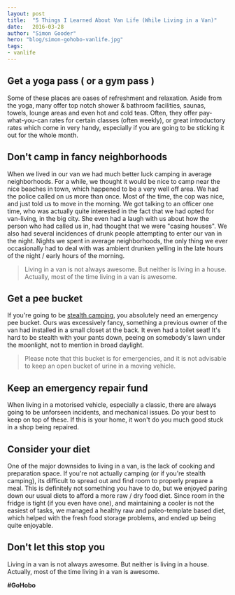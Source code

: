 ```yaml
---
layout: post
title:  "5 Things I Learned About Van Life (While Living in a Van)"
date:   2016-03-28
author: "Simon Gooder"
hero: "blog/simon-gohobo-vanlife.jpg"
tags: 
- vanlife
---
```


## Get a yoga pass ( or a gym pass )
Some of these places are oases of refreshment and relaxation. Aside from the yoga, many offer top notch shower & bathroom facilities, saunas, towels, lounge areas and even hot and cold teas. Often, they offer pay-what-you-can rates for certain classes (often weekly), or great introductory rates which come in very handy, especially if you are going to be sticking it out for the whole month.

## Don't camp in fancy neighborhoods
When we lived in our van we had much better luck camping in average neighborhoods.
For a while, we thought it would be nice to camp near the nice beaches in town, which happened to be a very well off area. We had the police called on us more than once. Most of the time, the cop was nice, and just told us to move in the morning. We got talking to an officer one time, who was actually quite interested in the fact that we had opted for van-living, in the big city. She even had a laugh with us about how the person who had called us in, had thought that we were "casing houses".
We also had several incidences of drunk people attempting to enter our van in the night.
Nights we spent in average neighborhoods, the only thing we ever occasionally had to deal with was ambient drunken yelling in the late hours of the night / early hours of the morning. 

>Living in a van is not always awesome. But neither is living in a house. Actually, most of the time living in a van is awesome.

## Get a pee bucket
If you're going to be [stealth camping](https://www.youtube.com/watch?v=XK18TVIjFeA), you absolutely need an emergency pee bucket. Ours was excessively fancy, something a previous owner of the van had installed in a small closet at the back. It even had a toilet seat! It's hard to be stealth with your pants down, peeing on somebody's lawn under the moonlight, not to mention in broad daylight.
> Please note that this bucket is for emergencies, and it is not advisable to keep an open bucket of urine in a moving vehicle.

## Keep an emergency repair fund
When living in a motorised vehicle, especially a classic, there are always going to be unforseen incidents, and mechanical issues. Do your best to keep on top of these. If this is your home, it won't do you much good stuck in a shop being repaired.

## Consider your diet
One of the major downsides to living in a van, is the lack of cooking and preparation space. If you're not actually camping (or if you're stealth camping), its difficult to spread out and find room to properly prepare a meal. This is definitely not something you have to do, but we enjoyed paring down our usual diets to afford a more raw / dry food diet. Since room in the fridge is tight (if you even have one), and maintaining a cooler is not the easiest of tasks, we managed a healthy raw and paleo-template based diet, which helped with the fresh food storage problems, and ended up being quite enjoyable.

## Don't let this stop you
Living in a van is not always awesome. But neither is living in a house. Actually, most of the time living in a van is awesome.



__#GoHobo__ 